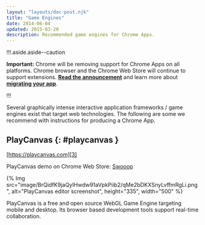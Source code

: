 ```yaml
---
layout: "layouts/doc-post.njk"
title: "Game Engines"
date: 2014-06-04
updated: 2015-03-20
description: Recommended game engines for Chrome Apps.
---
```


!!!.aside.aside--caution

**Important:** Chrome will be removing support for Chrome Apps on all platforms. Chrome browser and
the Chrome Web Store will continue to support extensions. [**Read the announcement**][1] and learn
more about [**migrating your app**][2].

!!!

Several graphically intense interactive application frameworks / game engines exist that target web
technologies. The following are some we recommend with instructions for producing a Chrome App.

## PlayCanvas {: #playcanvas }

[https://playcanvas.com][3]

PlayCanvas demo on Chrome Web Store: [Swooop][4]

{% Img src="image/BrQidfK9jaQyIHwdw91aVpkPiib2/qMe2bDKXSnyLvffmRgLi.png", alt="PlayCanvas editor screenshot", height="335", width="500" %}

PlayCanvas is a free and open source WebGL Game Engine targeting mobile and desktop. Its browser
based development tools support real-time collaboration.

[1]: https://blog.chromium.org/2020/01/moving-forward-from-chrome-apps.html
[2]: /apps/migration
[3]: https://playcanvas.com
[4]: https://chrome.google.com/webstore/detail/swooop/jblimahfbhdcengjfbdpdngcfcghladf?hl=en-US
